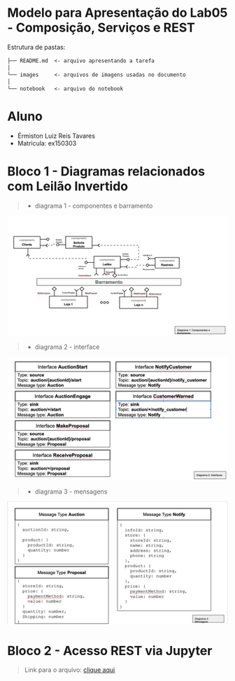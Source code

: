 # Modelo para Apresentação do Lab05 - Composição, Serviços e REST

Estrutura de pastas:

~~~
├── README.md  <- arquivo apresentando a tarefa
│
└── images     <- arquivos de imagens usadas no documento
│
└── notebook   <- arquivo do notebook
~~~

# Aluno
* Érmiston Luiz Reis Tavares
* Matricula: ex150303

# Bloco 1 - Diagramas relacionados com Leilão Invertido

> * diagrama 1 - componentes e barramento

![Diagrama 1](images/componente_e_barramento.png)

> * diagrama 2 - interface

![Diagrama 2](images/interfaces.png)

> * diagrama 3 - mensagens

![Diagrama 3](images/mensagens.png)

# Bloco 2 - Acesso REST via Jupyter

> Link para o arquivo: [clique aqui](notebook/lab5-tarefas.ipynb)

